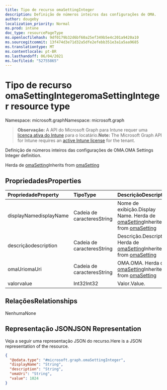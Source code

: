 ```yaml
---
title: Tipo de recurso omaSettingInteger
description: Definição de números inteiros das configurações de OMA.
author: dougeby
localization_priority: Normal
ms.prod: intune
doc_type: resourcePageType
ms.openlocfilehash: 9df0179b32d6bf60a25ef349b5e4c201a9420a10
ms.sourcegitcommit: 13f474d3e71d32a5dfe2efebb351e3a1a5aa9685
ms.translationtype: MT
ms.contentlocale: pt-BR
ms.lasthandoff: 06/04/2021
ms.locfileid: "52755865"
---
```

# <a name="omasettinginteger-resource-type"></a><span data-ttu-id="bd6d3-103">Tipo de recurso omaSettingInteger</span><span class="sxs-lookup"><span data-stu-id="bd6d3-103">omaSettingInteger resource type</span></span>

<span data-ttu-id="bd6d3-104">Namespace: microsoft.graph</span><span class="sxs-lookup"><span data-stu-id="bd6d3-104">Namespace: microsoft.graph</span></span>

> <span data-ttu-id="bd6d3-105">**Observação:** A API do Microsoft Graph para Intune requer uma [licença ativa do Intune](https://go.microsoft.com/fwlink/?linkid=839381) para o locatário.</span><span class="sxs-lookup"><span data-stu-id="bd6d3-105">**Note:** The Microsoft Graph API for Intune requires an [active Intune license](https://go.microsoft.com/fwlink/?linkid=839381) for the tenant.</span></span>

<span data-ttu-id="bd6d3-106">Definição de números inteiros das configurações de OMA.</span><span class="sxs-lookup"><span data-stu-id="bd6d3-106">OMA Settings Integer definition.</span></span>


<span data-ttu-id="bd6d3-107">Herda de [omaSetting](../resources/intune-deviceconfig-omasetting.md)</span><span class="sxs-lookup"><span data-stu-id="bd6d3-107">Inherits from [omaSetting](../resources/intune-deviceconfig-omasetting.md)</span></span>

## <a name="properties"></a><span data-ttu-id="bd6d3-108">Propriedades</span><span class="sxs-lookup"><span data-stu-id="bd6d3-108">Properties</span></span>
|<span data-ttu-id="bd6d3-109">Propriedade</span><span class="sxs-lookup"><span data-stu-id="bd6d3-109">Property</span></span>|<span data-ttu-id="bd6d3-110">Tipo</span><span class="sxs-lookup"><span data-stu-id="bd6d3-110">Type</span></span>|<span data-ttu-id="bd6d3-111">Descrição</span><span class="sxs-lookup"><span data-stu-id="bd6d3-111">Description</span></span>|
|:---|:---|:---|
|<span data-ttu-id="bd6d3-112">displayName</span><span class="sxs-lookup"><span data-stu-id="bd6d3-112">displayName</span></span>|<span data-ttu-id="bd6d3-113">Cadeia de caracteres</span><span class="sxs-lookup"><span data-stu-id="bd6d3-113">String</span></span>|<span data-ttu-id="bd6d3-114">Nome de exibição.</span><span class="sxs-lookup"><span data-stu-id="bd6d3-114">Display Name.</span></span> <span data-ttu-id="bd6d3-115">Herda de [omaSetting](../resources/intune-deviceconfig-omasetting.md)</span><span class="sxs-lookup"><span data-stu-id="bd6d3-115">Inherited from [omaSetting](../resources/intune-deviceconfig-omasetting.md)</span></span>|
|<span data-ttu-id="bd6d3-116">descrição</span><span class="sxs-lookup"><span data-stu-id="bd6d3-116">description</span></span>|<span data-ttu-id="bd6d3-117">Cadeia de caracteres</span><span class="sxs-lookup"><span data-stu-id="bd6d3-117">String</span></span>|<span data-ttu-id="bd6d3-118">Descrição.</span><span class="sxs-lookup"><span data-stu-id="bd6d3-118">Description.</span></span> <span data-ttu-id="bd6d3-119">Herda de [omaSetting](../resources/intune-deviceconfig-omasetting.md)</span><span class="sxs-lookup"><span data-stu-id="bd6d3-119">Inherited from [omaSetting](../resources/intune-deviceconfig-omasetting.md)</span></span>|
|<span data-ttu-id="bd6d3-120">omaUri</span><span class="sxs-lookup"><span data-stu-id="bd6d3-120">omaUri</span></span>|<span data-ttu-id="bd6d3-121">Cadeia de caracteres</span><span class="sxs-lookup"><span data-stu-id="bd6d3-121">String</span></span>|<span data-ttu-id="bd6d3-122">OMA.</span><span class="sxs-lookup"><span data-stu-id="bd6d3-122">OMA.</span></span> <span data-ttu-id="bd6d3-123">Herda de [omaSetting](../resources/intune-deviceconfig-omasetting.md)</span><span class="sxs-lookup"><span data-stu-id="bd6d3-123">Inherited from [omaSetting](../resources/intune-deviceconfig-omasetting.md)</span></span>|
|<span data-ttu-id="bd6d3-124">valor</span><span class="sxs-lookup"><span data-stu-id="bd6d3-124">value</span></span>|<span data-ttu-id="bd6d3-125">Int32</span><span class="sxs-lookup"><span data-stu-id="bd6d3-125">Int32</span></span>|<span data-ttu-id="bd6d3-126">Valor.</span><span class="sxs-lookup"><span data-stu-id="bd6d3-126">Value.</span></span>|

## <a name="relationships"></a><span data-ttu-id="bd6d3-127">Relações</span><span class="sxs-lookup"><span data-stu-id="bd6d3-127">Relationships</span></span>
<span data-ttu-id="bd6d3-128">Nenhuma</span><span class="sxs-lookup"><span data-stu-id="bd6d3-128">None</span></span>

## <a name="json-representation"></a><span data-ttu-id="bd6d3-129">Representação JSON</span><span class="sxs-lookup"><span data-stu-id="bd6d3-129">JSON Representation</span></span>
<span data-ttu-id="bd6d3-130">Veja a seguir uma representação JSON do recurso.</span><span class="sxs-lookup"><span data-stu-id="bd6d3-130">Here is a JSON representation of the resource.</span></span>
<!-- {
  "blockType": "resource",
  "@odata.type": "microsoft.graph.omaSettingInteger"
}
-->
``` json
{
  "@odata.type": "#microsoft.graph.omaSettingInteger",
  "displayName": "String",
  "description": "String",
  "omaUri": "String",
  "value": 1024
}
```




